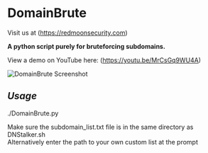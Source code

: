 # DomainBrute

Visit us at (https://redmoonsecurity.com)

**A python script purely for bruteforcing subdomains.**

View a demo on YouTube here: (https://youtu.be/MrCsGq9WU4A)

![DomainBrute Screenshot](https://user-images.githubusercontent.com/62467907/79632647-f8d87400-8160-11ea-95d5-85893bad49d8.png)

## *Usage*

./DomainBrute.py

Make sure the subdomain_list.txt file is in the same directory as DNStalker.sh<br/>Alternatively enter the path to your own custom list at the prompt
